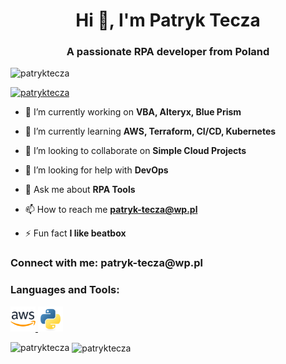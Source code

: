 <h1 align="center">Hi 👋, I'm Patryk Tecza</h1>
<h3 align="center">A passionate RPA developer from Poland</h3>

<p align="left"> <img src="https://komarev.com/ghpvc/?username=patryktecza&label=Profile%20views&color=0e75b6&style=flat" alt="patryktecza" /> </p>

<p align="left"> <a href="https://github.com/ryo-ma/github-profile-trophy"><img src="https://github-profile-trophy.vercel.app/?username=patryktecza" alt="patryktecza" /></a> </p>

- 🔭 I’m currently working on **VBA, Alteryx, Blue Prism**

- 🌱 I’m currently learning **AWS, Terraform, CI/CD, Kubernetes**

- 👯 I’m looking to collaborate on **Simple Cloud Projects**

- 🤝 I’m looking for help with **DevOps**

- 💬 Ask me about **RPA Tools**

- 📫 How to reach me **patryk-tecza@wp.pl**

- ⚡ Fun fact **I like beatbox**

<h3 align="left">Connect with me: patryk-tecza@wp.pl </h3>
<p align="left">
</p>

<h3 align="left">Languages and Tools:</h3>
<p align="left"> <a href="https://aws.amazon.com" target="_blank" rel="noreferrer"> <img src="https://raw.githubusercontent.com/devicons/devicon/master/icons/amazonwebservices/amazonwebservices-original-wordmark.svg" alt="aws" width="40" height="40"/> </a> <a href="https://www.python.org" target="_blank" rel="noreferrer"> <img src="https://raw.githubusercontent.com/devicons/devicon/master/icons/python/python-original.svg" alt="python" width="40" height="40"/> </a> </p>

<p><img align="left" src="https://github-readme-stats.vercel.app/api/top-langs?username=patryktecza&show_icons=true&locale=en&layout=compact" alt="patryktecza" /></p>

<p>&nbsp;<img align="center" src="https://github-readme-stats.vercel.app/api?username=patryktecza&show_icons=true&locale=en" alt="patryktecza" /></p>
